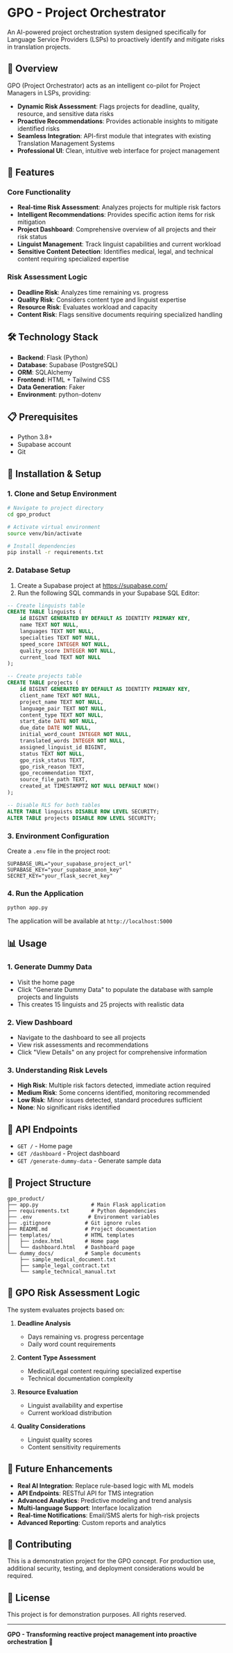 # GPO - Project Orchestrator

An AI-powered project orchestration system designed specifically for Language Service Providers (LSPs) to proactively identify and mitigate risks in translation projects.

## 🎯 Overview

GPO (Project Orchestrator) acts as an intelligent co-pilot for Project Managers in LSPs, providing:

- **Dynamic Risk Assessment**: Flags projects for deadline, quality, resource, and sensitive data risks
- **Proactive Recommendations**: Provides actionable insights to mitigate identified risks
- **Seamless Integration**: API-first module that integrates with existing Translation Management Systems
- **Professional UI**: Clean, intuitive web interface for project management

## 🚀 Features

### Core Functionality
- **Real-time Risk Assessment**: Analyzes projects for multiple risk factors
- **Intelligent Recommendations**: Provides specific action items for risk mitigation
- **Project Dashboard**: Comprehensive overview of all projects and their risk status
- **Linguist Management**: Track linguist capabilities and current workload
- **Sensitive Content Detection**: Identifies medical, legal, and technical content requiring specialized expertise

### Risk Assessment Logic
- **Deadline Risk**: Analyzes time remaining vs. progress
- **Quality Risk**: Considers content type and linguist expertise
- **Resource Risk**: Evaluates workload and capacity
- **Content Risk**: Flags sensitive documents requiring specialized handling

## 🛠️ Technology Stack

- **Backend**: Flask (Python)
- **Database**: Supabase (PostgreSQL)
- **ORM**: SQLAlchemy
- **Frontend**: HTML + Tailwind CSS
- **Data Generation**: Faker
- **Environment**: python-dotenv

## 📋 Prerequisites

- Python 3.8+
- Supabase account
- Git

## 🚀 Installation & Setup

### 1. Clone and Setup Environment
```bash
# Navigate to project directory
cd gpo_product

# Activate virtual environment
source venv/bin/activate

# Install dependencies
pip install -r requirements.txt
```

### 2. Database Setup
1. Create a Supabase project at https://supabase.com/
2. Run the following SQL commands in your Supabase SQL Editor:

```sql
-- Create linguists table
CREATE TABLE linguists (
    id BIGINT GENERATED BY DEFAULT AS IDENTITY PRIMARY KEY,
    name TEXT NOT NULL,
    languages TEXT NOT NULL,
    specialties TEXT NOT NULL,
    speed_score INTEGER NOT NULL,
    quality_score INTEGER NOT NULL,
    current_load TEXT NOT NULL
);

-- Create projects table
CREATE TABLE projects (
    id BIGINT GENERATED BY DEFAULT AS IDENTITY PRIMARY KEY,
    client_name TEXT NOT NULL,
    project_name TEXT NOT NULL,
    language_pair TEXT NOT NULL,
    content_type TEXT NOT NULL,
    start_date DATE NOT NULL,
    due_date DATE NOT NULL,
    initial_word_count INTEGER NOT NULL,
    translated_words INTEGER NOT NULL,
    assigned_linguist_id BIGINT,
    status TEXT NOT NULL,
    gpo_risk_status TEXT,
    gpo_risk_reason TEXT,
    gpo_recommendation TEXT,
    source_file_path TEXT,
    created_at TIMESTAMPTZ NOT NULL DEFAULT NOW()
);

-- Disable RLS for both tables
ALTER TABLE linguists DISABLE ROW LEVEL SECURITY;
ALTER TABLE projects DISABLE ROW LEVEL SECURITY;
```

### 3. Environment Configuration
Create a `.env` file in the project root:
```env
SUPABASE_URL="your_supabase_project_url"
SUPABASE_KEY="your_supabase_anon_key"
SECRET_KEY="your_flask_secret_key"
```

### 4. Run the Application
```bash
python app.py
```

The application will be available at `http://localhost:5000`

## 📊 Usage

### 1. Generate Dummy Data
- Visit the home page
- Click "Generate Dummy Data" to populate the database with sample projects and linguists
- This creates 15 linguists and 25 projects with realistic data

### 2. View Dashboard
- Navigate to the dashboard to see all projects
- View risk assessments and recommendations
- Click "View Details" on any project for comprehensive information

### 3. Understanding Risk Levels
- **High Risk**: Multiple risk factors detected, immediate action required
- **Medium Risk**: Some concerns identified, monitoring recommended
- **Low Risk**: Minor issues detected, standard procedures sufficient
- **None**: No significant risks identified

## 🔧 API Endpoints

- `GET /` - Home page
- `GET /dashboard` - Project dashboard
- `GET /generate-dummy-data` - Generate sample data

## 📁 Project Structure

```
gpo_product/
├── app.py                 # Main Flask application
├── requirements.txt       # Python dependencies
├── .env                  # Environment variables
├── .gitignore           # Git ignore rules
├── README.md            # Project documentation
├── templates/           # HTML templates
│   ├── index.html       # Home page
│   └── dashboard.html   # Dashboard page
└── dummy_docs/          # Sample documents
    ├── sample_medical_document.txt
    ├── sample_legal_contract.txt
    └── sample_technical_manual.txt
```

## 🎯 GPO Risk Assessment Logic

The system evaluates projects based on:

1. **Deadline Analysis**
   - Days remaining vs. progress percentage
   - Daily word count requirements

2. **Content Type Assessment**
   - Medical/Legal content requiring specialized expertise
   - Technical documentation complexity

3. **Resource Evaluation**
   - Linguist availability and expertise
   - Current workload distribution

4. **Quality Considerations**
   - Linguist quality scores
   - Content sensitivity requirements

## 🔮 Future Enhancements

- **Real AI Integration**: Replace rule-based logic with ML models
- **API Endpoints**: RESTful API for TMS integration
- **Advanced Analytics**: Predictive modeling and trend analysis
- **Multi-language Support**: Interface localization
- **Real-time Notifications**: Email/SMS alerts for high-risk projects
- **Advanced Reporting**: Custom reports and analytics

## 🤝 Contributing

This is a demonstration project for the GPO concept. For production use, additional security, testing, and deployment considerations would be required.

## 📄 License

This project is for demonstration purposes. All rights reserved.

---

**GPO - Transforming reactive project management into proactive orchestration** 🚀 